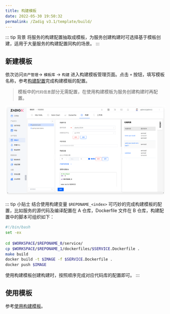 ```yaml
---
title: 构建模板
date: 2022-05-30 19:50:32
permalink: /Zadig v3.1/template/build/
---
```


::: tip 背景
将服务的构建配置抽取成模板，为服务创建构建时可选择基于模板创建，适用于大量服务的构建配置同构的场景。
:::

## 新建模板

依次访问`资产管理`-> `模板库` -> `构建` 进入构建模板管理页面。点击 `+` 按钮，填写模板名称，参考[构建配置](/cn/Zadig%20v3.1/project/build/)完成构建模板的配置。

> 模板中的`代码信息`部分无需配置，在使用构建模板为服务创建构建时再配置。

![构建模板](../../../../_images/build_template_1.png)

::: tip 小贴士
结合使用构建变量 `$REPONAME_<index>` 可巧妙的完成构建模板的配置，比如服务的源代码及编译配置在 A 仓库，Dockerfile 文件在 B 仓库，构建配置中的脚本可组织如下：

``` bash
#!/bin/bash
set -ex

cd $WORKSPACE/$REPONAME_0/service/
cp $WORKSPACE/$REPONAME_1/dockerfiles/$SERVICE.Dockerfile .
make build
docker build -t $IMAGE -f $SERVICE.Dockerfile .
docker push $IMAGE
```

使用构建模板创建构建时，按照顺序完成对应代码库的配置即可。
:::


## 使用模板

参考[使用构建模板](/cn/Zadig%20v3.1/project/build/template/)。

